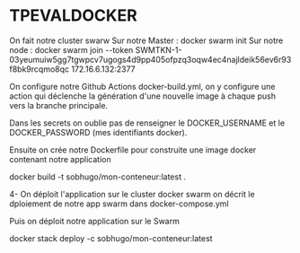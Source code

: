 # TPEVALDOCKER

On fait notre cluster swarw 
Sur notre Master : docker swarm init 
Sur notre node : docker swarm join --token SWMTKN-1-03yeumuiw5gg7tgwpcv7ugogs4d9pp405ofpzq3oqw4ec4najldeik56ev6r93f8bk9rcqmo8qc 172.16.6.132:2377



On configure notre Github Actions docker-build.yml, on y configure une action qui déclenche la génération d'une nouvelle image à chaque push vers la branche principale.



Dans les secrets on oublie pas de renseigner le DOCKER_USERNAME et le DOCKER_PASSWORD (mes identifiants docker).




Ensuite on crée notre Dockerfile pour construite une image docker contenant notre application


docker build -t sobhugo/mon-conteneur:latest .




4- On déploit l'application sur le cluster docker swarm
on décrit le dploiement de notre app swarm dans docker-compose.yml

Puis on déploit notre application sur le Swarm


docker stack deploy -c sobhugo/mon-conteneur:latest






